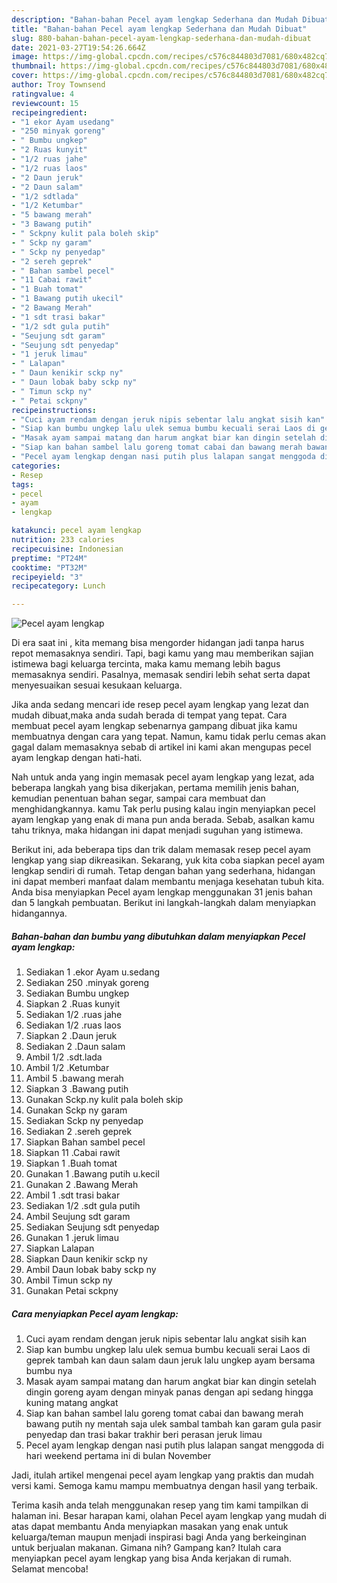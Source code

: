 ```yaml
---
description: "Bahan-bahan Pecel ayam lengkap Sederhana dan Mudah Dibuat"
title: "Bahan-bahan Pecel ayam lengkap Sederhana dan Mudah Dibuat"
slug: 880-bahan-bahan-pecel-ayam-lengkap-sederhana-dan-mudah-dibuat
date: 2021-03-27T19:54:26.664Z
image: https://img-global.cpcdn.com/recipes/c576c844803d7081/680x482cq70/pecel-ayam-lengkap-foto-resep-utama.jpg
thumbnail: https://img-global.cpcdn.com/recipes/c576c844803d7081/680x482cq70/pecel-ayam-lengkap-foto-resep-utama.jpg
cover: https://img-global.cpcdn.com/recipes/c576c844803d7081/680x482cq70/pecel-ayam-lengkap-foto-resep-utama.jpg
author: Troy Townsend
ratingvalue: 4
reviewcount: 15
recipeingredient:
- "1 ekor Ayam usedang"
- "250 minyak goreng"
- " Bumbu ungkep"
- "2 Ruas kunyit"
- "1/2 ruas jahe"
- "1/2 ruas laos"
- "2 Daun jeruk"
- "2 Daun salam"
- "1/2 sdtlada"
- "1/2 Ketumbar"
- "5 bawang merah"
- "3 Bawang putih"
- " Sckpny kulit pala boleh skip"
- " Sckp ny garam"
- " Sckp ny penyedap"
- "2 sereh geprek"
- " Bahan sambel pecel"
- "11 Cabai rawit"
- "1 Buah tomat"
- "1 Bawang putih ukecil"
- "2 Bawang Merah"
- "1 sdt trasi bakar"
- "1/2 sdt gula putih"
- "Seujung sdt garam"
- "Seujung sdt penyedap"
- "1 jeruk limau"
- " Lalapan"
- " Daun kenikir sckp ny"
- " Daun lobak baby sckp ny"
- " Timun sckp ny"
- " Petai sckpny"
recipeinstructions:
- "Cuci ayam rendam dengan jeruk nipis sebentar lalu angkat sisih kan"
- "Siap kan bumbu ungkep lalu ulek semua bumbu kecuali serai Laos di geprek tambah kan daun salam daun jeruk lalu ungkep ayam bersama bumbu nya"
- "Masak ayam sampai matang dan harum angkat biar kan dingin setelah dingin goreng ayam dengan minyak panas dengan api sedang hingga kuning matang angkat"
- "Siap kan bahan sambel lalu goreng tomat cabai dan bawang merah bawang putih ny mentah saja ulek sambal tambah kan garam gula pasir penyedap dan trasi bakar trakhir beri perasan jeruk limau"
- "Pecel ayam lengkap dengan nasi putih plus lalapan sangat menggoda di hari weekend pertama ini di bulan November"
categories:
- Resep
tags:
- pecel
- ayam
- lengkap

katakunci: pecel ayam lengkap 
nutrition: 233 calories
recipecuisine: Indonesian
preptime: "PT24M"
cooktime: "PT32M"
recipeyield: "3"
recipecategory: Lunch

---
```



![Pecel ayam lengkap](https://img-global.cpcdn.com/recipes/c576c844803d7081/680x482cq70/pecel-ayam-lengkap-foto-resep-utama.jpg)

Di era  saat ini , kita memang bisa mengorder hidangan jadi tanpa harus repot memasaknya sendiri. Tapi, bagi kamu yang mau memberikan sajian istimewa bagi keluarga tercinta, maka kamu memang lebih bagus memasaknya sendiri. Pasalnya, memasak sendiri lebih sehat serta dapat menyesuaikan sesuai kesukaan keluarga.

Jika anda sedang mencari ide resep pecel ayam lengkap yang lezat dan mudah dibuat,maka anda sudah berada di tempat yang tepat. Cara membuat pecel ayam lengkap  sebenarnya gampang dibuat jika kamu membuatnya dengan cara yang tepat. Namun, kamu tidak perlu cemas akan gagal dalam memasaknya 
sebab di artikel ini kami akan mengupas pecel ayam lengkap dengan hati-hati.  



Nah untuk anda yang ingin memasak pecel ayam lengkap yang lezat, ada beberapa langkah yang bisa dikerjakan, pertama memilih jenis bahan, kemudian penentuan bahan segar, sampai cara membuat dan menghidangkannya. kamu Tak perlu pusing kalau ingin menyiapkan pecel ayam lengkap yang enak di mana pun anda berada. Sebab, asalkan kamu  tahu triknya, maka hidangan ini dapat menjadi suguhan yang istimewa.

Berikut ini, ada beberapa tips dan trik dalam memasak resep pecel ayam lengkap yang siap dikreasikan. Sekarang, yuk kita coba siapkan pecel ayam lengkap sendiri di rumah. Tetap dengan bahan yang sederhana, hidangan ini dapat memberi manfaat dalam membantu menjaga kesehatan tubuh kita. Anda bisa menyiapkan Pecel ayam lengkap menggunakan 31 jenis bahan dan 5 langkah pembuatan. Berikut ini langkah-langkah dalam menyiapkan hidangannya.

<!--inarticleads1-->

##### Bahan-bahan dan bumbu yang dibutuhkan dalam menyiapkan Pecel ayam lengkap:

1. Sediakan 1 .ekor Ayam u.sedang
1. Sediakan 250 .minyak goreng
1. Sediakan  Bumbu ungkep
1. Siapkan 2 .Ruas kunyit
1. Sediakan 1/2 .ruas jahe
1. Sediakan 1/2 .ruas laos
1. Siapkan 2 .Daun jeruk
1. Sediakan 2 .Daun salam
1. Ambil 1/2 .sdt.lada
1. Ambil 1/2 .Ketumbar
1. Ambil 5 .bawang merah
1. Siapkan 3 .Bawang putih
1. Gunakan  Sckp.ny kulit pala boleh skip
1. Gunakan  Sckp ny garam
1. Sediakan  Sckp ny penyedap
1. Sediakan 2 .sereh geprek
1. Siapkan  Bahan sambel pecel
1. Siapkan 11 .Cabai rawit
1. Siapkan 1 .Buah tomat
1. Gunakan 1 .Bawang putih u.kecil
1. Gunakan 2 .Bawang Merah
1. Ambil 1 .sdt trasi bakar
1. Sediakan 1/2 .sdt gula putih
1. Ambil Seujung sdt garam
1. Sediakan Seujung sdt penyedap
1. Gunakan 1 .jeruk limau
1. Siapkan  Lalapan
1. Siapkan  Daun kenikir sckp ny
1. Ambil  Daun lobak baby sckp ny
1. Ambil  Timun sckp ny
1. Gunakan  Petai sckpny




<!--inarticleads2-->

##### Cara menyiapkan Pecel ayam lengkap:

1. Cuci ayam rendam dengan jeruk nipis sebentar lalu angkat sisih kan
1. Siap kan bumbu ungkep lalu ulek semua bumbu kecuali serai Laos di geprek tambah kan daun salam daun jeruk lalu ungkep ayam bersama bumbu nya
1. Masak ayam sampai matang dan harum angkat biar kan dingin setelah dingin goreng ayam dengan minyak panas dengan api sedang hingga kuning matang angkat
1. Siap kan bahan sambel lalu goreng tomat cabai dan bawang merah bawang putih ny mentah saja ulek sambal tambah kan garam gula pasir penyedap dan trasi bakar trakhir beri perasan jeruk limau
1. Pecel ayam lengkap dengan nasi putih plus lalapan sangat menggoda di hari weekend pertama ini di bulan November




Jadi, itulah artikel mengenai  pecel ayam lengkap  yang praktis dan mudah versi kami. Semoga kamu mampu membuatnya dengan hasil yang terbaik. 

Terima kasih anda telah menggunakan resep yang tim kami tampilkan di halaman ini. Besar harapan kami, olahan  Pecel ayam lengkap yang mudah di atas dapat membantu Anda menyiapkan masakan yang enak untuk keluarga/teman maupun menjadi inspirasi bagi Anda yang berkeinginan untuk berjualan makanan. Gimana nih? Gampang kan? Itulah cara menyiapkan pecel ayam lengkap yang bisa Anda kerjakan di rumah. Selamat mencoba!

